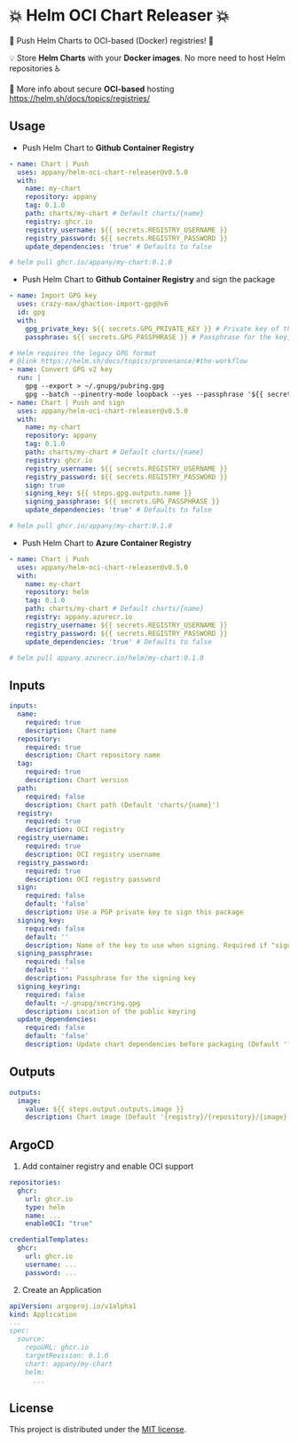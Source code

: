 # 💥 Helm OCI Chart Releaser 💥

🚀 Push Helm Charts to OCI-based (Docker) registries! 🚀

💡 Store **Helm Charts** with your **Docker images**. No more need to host Helm repositories ♿

📝 More info about secure **OCI-based** hosting https://helm.sh/docs/topics/registries/

## Usage

- Push Helm Chart to **Github Container Registry**

```yaml
- name: Chart | Push
  uses: appany/helm-oci-chart-releaser@v0.5.0
  with:
    name: my-chart
    repository: appany
    tag: 0.1.0
    path: charts/my-chart # Default charts/{name}
    registry: ghcr.io
    registry_username: ${{ secrets.REGISTRY_USERNAME }}
    registry_password: ${{ secrets.REGISTRY_PASSWORD }}
    update_dependencies: 'true' # Defaults to false

# helm pull ghcr.io/appany/my-chart:0.1.0
```

- Push Helm Chart to **Github Container Registry** and sign the package

```yaml
- name: Import GPG key
  uses: crazy-max/ghaction-import-gpg@v6
  id: gpg
  with:
    gpg_private_key: ${{ secrets.GPG_PRIVATE_KEY }} # Private key of the GPG key
    passphrase: ${{ secrets.GPG_PASSPHRASE }} # Passphrase for the key, if required

# Helm requires the legacy GPG format
# @link https://helm.sh/docs/topics/provenance/#the-workflow
- name: Convert GPG v2 key
  run: |
    gpg --export > ~/.gnupg/pubring.gpg
    gpg --batch --pinentry-mode loopback --yes --passphrase '${{ secrets.GPG_PASSPHRASE }}' --export-secret-key > ~/.gnupg/secring.gpg
- name: Chart | Push and sign
  uses: appany/helm-oci-chart-releaser@v0.5.0
  with:
    name: my-chart
    repository: appany
    tag: 0.1.0
    path: charts/my-chart # Default charts/{name}
    registry: ghcr.io
    registry_username: ${{ secrets.REGISTRY_USERNAME }}
    registry_password: ${{ secrets.REGISTRY_PASSWORD }}
    sign: true
    signing_key: ${{ steps.gpg.outputs.name }}
    signing_passphrase: ${{ secrets.GPG_PASSPHRASE }}
    update_dependencies: 'true' # Defaults to false

# helm pull ghcr.io/appany/my-chart:0.1.0
```

- Push Helm Chart to **Azure Container Registry**
```yaml
- name: Chart | Push
  uses: appany/helm-oci-chart-releaser@v0.5.0
  with:
    name: my-chart
    repository: helm
    tag: 0.1.0
    path: charts/my-chart # Default charts/{name}
    registry: appany.azurecr.io
    registry_username: ${{ secrets.REGISTRY_USERNAME }}
    registry_password: ${{ secrets.REGISTRY_PASSWORD }}
    update_dependencies: 'true' # Defaults to false

# helm pull appany.azurecr.io/helm/my-chart:0.1.0
```

## Inputs

```yaml
inputs:
  name:
    required: true
    description: Chart name
  repository:
    required: true
    description: Chart repository name
  tag:
    required: true
    description: Chart version
  path:
    required: false
    description: Chart path (Default 'charts/{name}')
  registry:
    required: true
    description: OCI registry
  registry_username:
    required: true
    description: OCI registry username
  registry_password:
    required: true
    description: OCI registry password
  sign:
    required: false
    default: 'false'
    description: Use a PGP private key to sign this package
  signing_key:
    required: false
    default: ''
    description: Name of the key to use when signing. Required if "sign" is true
  signing_passphrase:
    required: false
    default: ''
    description: Passphrase for the signing key
  signing_keyring:
    required: false
    default: ~/.gnupg/secring.gpg
    description: Location of the public keyring
  update_dependencies:
    required: false
    default: 'false'
    description: Update chart dependencies before packaging (Default 'false')
```

## Outputs

```yaml
outputs:
  image:
    value: ${{ steps.output.outputs.image }}
    description: Chart image (Default '{registry}/{repository}/{image}:{tag}')
```

## ArgoCD

1. Add container registry and enable OCI support
```yaml
repositories:
  ghcr:
    url: ghcr.io
    type: helm
    name: ...
    enableOCI: "true"

credentialTemplates:
  ghcr:
    url: ghcr.io
    username: ...
    password: ...
```

2. Create an Application
```yaml
apiVersion: argoproj.io/v1alpha1
kind: Application
...
spec:
  source:
    repoURL: ghcr.io
    targetRevision: 0.1.0
    chart: appany/my-chart
    helm:
      ...
```

## License

This project is distributed under the [MIT license](LICENSE.md).
